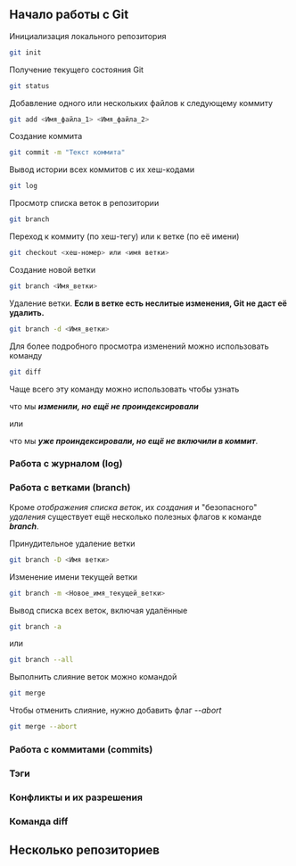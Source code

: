 ## **Начало работы с Git**
Инициализация локального репозитория
```sh
git init
```
Получение текущего состояния Git
```sh
git status
```
Добавление одного или нескольких файлов к следующему коммиту
```sh
git add <Имя_файла_1> <Имя_файла_2>
```
Создание коммита
```sh
git commit -m "Текст коммита"
```
Вывод истории всех коммитов с их хеш-кодами
```sh
git log
```
Просмотр списка веток в репозитории
```sh
git branch
```
Переход к коммиту (по хеш-тегу) или к ветке (по её имени)
```sh
git checkout <хеш-номер> или <имя ветки>
```
Создание новой ветки
```sh
git branch <Имя_ветки>
```
Удаление ветки. **Если в ветке есть неслитые изменения, Git не даст её удалить.**
```sh
git branch -d <Имя_ветки>
```
Для более подробного просмотра изменений можно использовать команду
```sh
git diff
```
Чаще всего эту команду можно использовать чтобы узнать 

что мы ***изменили, но ещё не проиндексировали*** 

или 

что мы ***уже проиндексировали, но ещё не включили в коммит***.

### **Работа с журналом (log)**

### **Работа с ветками (branch)**
Кроме *отображения списка веток*, их *создания* и "безопасного" *удаления* существует ещё несколько полезных флагов к команде ***branch***.

Принудительное удаление ветки
```sh
git branch -D <Имя ветки>
```
Изменение имени текущей ветки
```sh
git branch -m <Новое_имя_текущей_ветки>
```
Вывод списка всех веток, включая удалённые
```sh
git branch -a
```
или
```sh
git branch --all
```
Выполнить слияние веток можно командой
```sh
git merge
```
Чтобы отменить слияние, нужно добавить флаг *--abort*
```sh
git merge --abort
```
### **Работа с коммитами (commits)**

### **Тэги**

### **Конфликты и их разрешения**

### **Команда diff**

## **Несколько репозиториев**